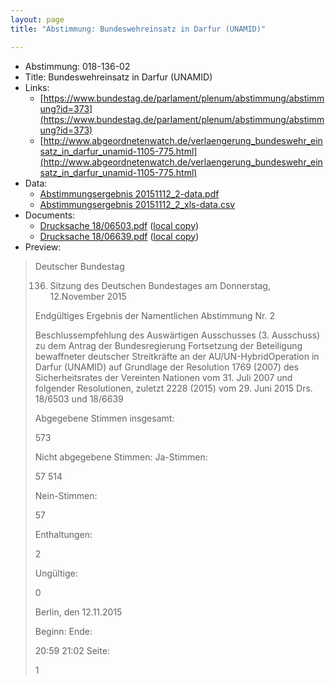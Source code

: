```yaml
---
layout: page
title: "Abstimmung: Bundeswehreinsatz in Darfur (UNAMID)"

---
```


* Abstimmung: 018-136-02
* Title: Bundeswehreinsatz in Darfur (UNAMID)
* Links: 
    * [https://www.bundestag.de/parlament/plenum/abstimmung/abstimmung?id=373](https://www.bundestag.de/parlament/plenum/abstimmung/abstimmung?id=373)
    * [http://www.abgeordnetenwatch.de/verlaengerung_bundeswehr_einsatz_in_darfur_unamid-1105-775.html](http://www.abgeordnetenwatch.de/verlaengerung_bundeswehr_einsatz_in_darfur_unamid-1105-775.html)
* Data: 
    * [Abstimmungsergebnis 20151112_2-data.pdf](/res/abstimmungsliste/20151112_2-data.pdf)
    * [Abstimmungsergebnis 20151112_2_xls-data.csv](/res/abstimmungsliste/analyses/20151112_2_xls-data.csv)
* Documents: 
    * [Drucksache 18/06503.pdf](http://dip21.bundestag.de/dip21/btd/18/065/1806503.pdf) ([local copy](/res/abstimmungsdaten/018-136-02/1806503.pdf))
    * [Drucksache 18/06639.pdf](http://dip21.bundestag.de/dip21/btd/18/066/1806639.pdf) ([local copy](/res/abstimmungsdaten/018-136-02/1806639.pdf))
* Preview: 
> Deutscher Bundestag
> 
> 136. Sitzung des Deutschen Bundestages
> am Donnerstag, 12.November 2015
> 
> Endgültiges Ergebnis der Namentlichen Abstimmung Nr. 2
> 
> Beschlussempfehlung des Auswärtigen Ausschusses (3. Ausschuss) zu dem Antrag der
> Bundesregierung
> Fortsetzung der Beteiligung bewaffneter deutscher Streitkräfte an der AU/UN-HybridOperation in Darfur (UNAMID) auf Grundlage der Resolution 1769 (2007) des
> Sicherheitsrates der Vereinten Nationen vom 31. Juli 2007 und folgender Resolutionen,
> zuletzt 2228 (2015) vom 29. Juni 2015
> Drs. 18/6503 und 18/6639
> 
> Abgegebene Stimmen insgesamt:
> 
> 573
> 
> Nicht abgegebene Stimmen:
> Ja-Stimmen:
> 
> 57
> 514
> 
> Nein-Stimmen:
> 
> 57
> 
> Enthaltungen:
> 
> 2
> 
> Ungültige:
> 
> 0
> 
> Berlin, den 12.11.2015
> 
> Beginn:
> Ende:
> 
> 20:59
> 21:02
> Seite:
> 
> 1
> 
> 
